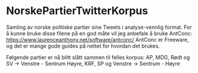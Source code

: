 # NorskePartierTwitterKorpus
Samling av norske politiske partier sine Tweets i analyse-vennlig format.
For å kunne bruke disse filene på en god måte vil jeg anbefale å bruke AntConc: https://www.laurenceanthony.net/software/antconc/
AntConc er Freeware, og det er mange gode guides på nettet for hvordan det brukes. 

Følgende partier er nå blitt slått sammen til felles korpus:
AP, MDG, Rødt og SV -> Venstre - Sentrum
Høyre, KRF, SP og Venstre -> Sentrum - Høyre
